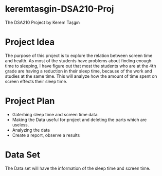 # keremtasgin-DSA210-Proj
The  DSA210 Project by Kerem Taşgın

# Project Idea
The purpose of this project is to explore the relation between screen time and health. As most of the students have problems about finding enough time to sleeping, I have figure out that most the students who are at the 4th grade are having a reduction in their sleep time, because of the work and studies at the same time. This will analyze how the amount of time spent on screen effects their sleep time. 

# Project Plan
* Gaterhing sleep time and screen time data.
* Making the Data useful for project and deleting the parts which are useless.
* Analyzing the data
* Create a report, observe a results

# Data Set
The Data set will have the information of the sleep time and screen time. 


